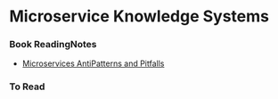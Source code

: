 # Microservice Knowledge Systems




### Book ReadingNotes
* [Microservices AntiPatterns and Pitfalls]()

### To Read
